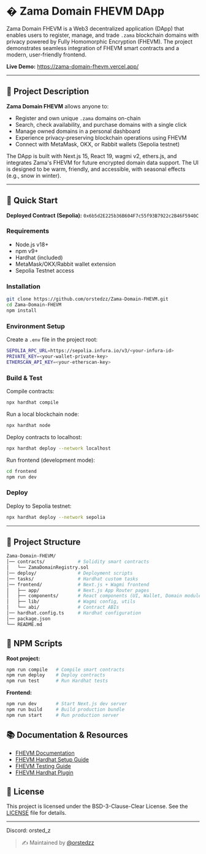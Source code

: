 
# � Zama Domain FHEVM DApp

Zama Domain FHEVM is a Web3 decentralized application (DApp) that enables users to register, manage, and trade `.zama` blockchain domains with privacy powered by Fully Homomorphic Encryption (FHEVM). The project demonstrates seamless integration of FHEVM smart contracts and a modern, user-friendly frontend.

**Live Demo:** https://zama-domain-fhevm.vercel.app/

---

## 📝 Project Description

**Zama Domain FHEVM** allows anyone to:
- Register and own unique `.zama` domains on-chain
- Search, check availability, and purchase domains with a single click
- Manage owned domains in a personal dashboard
- Experience privacy-preserving blockchain operations using FHEVM
- Connect with MetaMask, OKX, or Rabbit wallets (Sepolia testnet)

The DApp is built with Next.js 15, React 19, wagmi v2, ethers.js, and integrates Zama's FHEVM for future encrypted domain data support. The UI is designed to be warm, friendly, and accessible, with seasonal effects (e.g., snow in winter).

---

## 🚀 Quick Start

**Deployed Contract (Sepolia):** `0x6b5d2E225b36B604F7c55f93B7922c2B46F5940C`

### Requirements
- Node.js v18+
- npm v9+
- Hardhat (included)
- MetaMask/OKX/Rabbit wallet extension
- Sepolia Testnet access

### Installation
```bash
git clone https://github.com/orstedzz/Zama-Domain-FHEVM.git
cd Zama-Domain-FHEVM
npm install
```

### Environment Setup
Create a `.env` file in the project root:
```bash
SEPOLIA_RPC_URL=https://sepolia.infura.io/v3/<your-infura-id>
PRIVATE_KEY=<your-wallet-private-key>
ETHERSCAN_API_KEY=<your-etherscan-key>
```

### Build & Test
Compile contracts:
```bash
npx hardhat compile
```
Run a local blockchain node:
```bash
npx hardhat node
```
Deploy contracts to localhost:
```bash
npx hardhat deploy --network localhost
```
Run frontend (development mode):
```bash
cd frontend
npm run dev
```

### Deploy
Deploy to Sepolia testnet:
```bash
npx hardhat deploy --network sepolia
```

---

## 📁 Project Structure
```bash
Zama-Domain-FHEVM/
│── contracts/            # Solidity smart contracts
│   └── ZamaDomainRegistry.sol
│── deploy/               # Deployment scripts
│── tasks/                # Hardhat custom tasks
│── frontend/             # Next.js + Wagmi frontend
│   ├── app/              # Next.js App Router pages
│   ├── components/       # React components (UI, Wallet, Domain modules)
│   ├── lib/              # Wagmi config, utils
│   └── abi/              # Contract ABIs
│── hardhat.config.ts     # Hardhat configuration
│── package.json
└── README.md
```

## 🧰 NPM Scripts
**Root project:**
```bash
npm run compile   # Compile smart contracts
npm run deploy    # Deploy contracts
npm run test      # Run Hardhat tests
```
**Frontend:**
```bash
npm run dev       # Start Next.js dev server
npm run build     # Build production bundle
npm run start     # Run production server
```

## 📚 Documentation & Resources

- [FHEVM Documentation](https://docs.zama.ai/fhevm)
- [FHEVM Hardhat Setup Guide](https://docs.zama.ai/protocol/solidity-guides/getting-started/setup)
- [FHEVM Testing Guide](https://docs.zama.ai/protocol/solidity-guides/development-guide/hardhat/write_test)
- [FHEVM Hardhat Plugin](https://docs.zama.ai/protocol/solidity-guides/development-guide/hardhat)

## 📄 License

This project is licensed under the BSD-3-Clause-Clear License. See the [LICENSE](LICENSE) file for details.

---
Discord: orsted_z
> ✍️ Maintained by [@orstedzz](https://github.com/orstedzz)
